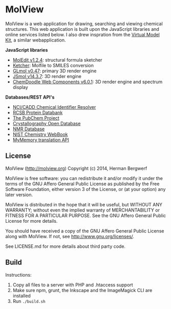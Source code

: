 MolView
=======
MolView is a web application for drawing, searching and viewing chemical
structures. This web application is built upon the JavaScript libraries
and online services listed below. I also drew inspration from the
[Virtual Model Kit](http://chemagic.com/JSmolVMK2.htm),
a similar webapplication.

**JavaScript libraries**

  - [MolEdit v1.2.4](https://www.molsoft.com/moledit.html): structural formula sketcher
  - [Ketcher](http://ggasoftware.com/opensource/ketcher): Molfile to SMILES conversion
  - [GLmol v0.47](http://webglmol.sourceforge.jp/index-en.html): primary 3D render engine
  - [JSmol v14.3.7](http://sourceforge.net/projects/jsmol/): 3D render engine
  - [ChemDoodle Web Components v6.0.1](http://web.chemdoodle.com/): 3D render engine
    and spectrum display

**Databases/REST API's**

  - [NCI/CADD Chemical Identifier Resolver](http://cactus.nci.nih.gov/chemical/structure)
  - [RCSB Protein Databank](http://www.rcsb.org/pdb/software/rest.do)
  - [The PubChem Project](https://pubchem.ncbi.nlm.nih.gov/pug_rest/PUG_REST.html)
  - [Crystallography Open Database](http://www.crystallography.net/)
  - [NMR Database](http://www.nmrdb.org/)
  - [NIST Chemistry WebBook](http://webbook.nist.gov/chemistry)
  - [MyMemory translation API](http://mymemory.translated.net/doc/spec.php)

License
-------
MolView (http://molview.org)
Copyright (c) 2014, Herman Bergwerf

MolView is free software: you can redistribute it and/or modify
it under the terms of the GNU Affero General Public License as published by
the Free Software Foundation, either version 3 of the License, or
(at your option) any later version.

MolView is distributed in the hope that it will be useful,
but WITHOUT ANY WARRANTY; without even the implied warranty of
MERCHANTABILITY or FITNESS FOR A PARTICULAR PURPOSE.  See the
GNU Affero General Public License for more details.

You should have received a copy of the GNU Affero General Public License
along with MolView.  If not, see <http://www.gnu.org/licenses/>.

See LICENSE.md for more details about third party code.

Build
-----
Instructions:
1. Copy all files to a server with PHP and .htaccess support
2. Make sure npm, grunt, the Inkscape and the ImageMagick CLI are installed
3. Run `./build.sh`
